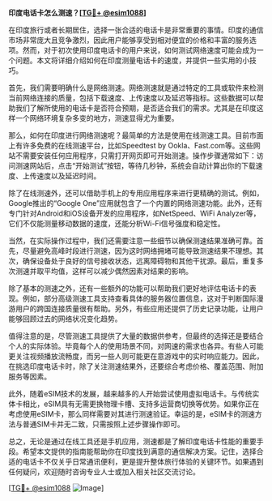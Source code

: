 **印度电话卡怎么测速？[[TG💪+ @esim1088](https://t.me/s/esim1088)]**

在印度旅行或者长期居住，选择一张合适的电话卡是非常重要的事情。印度的通信市场非常庞大且竞争激烈，因此用户能够享受到相对便宜的价格和丰富的服务选项。然而，对于初次使用印度电话卡的用户来说，如何测试网络速度可能会成为一个问题。本文将详细介绍如何在印度测量电话卡的速度，并提供一些实用的小技巧。

首先，我们需要明确什么是网络测速。网络测速就是通过特定的工具或软件来检测当前网络连接的质量，包括下载速度、上传速度以及延迟等指标。这些数据可以帮助我们了解所使用的电话卡是否符合预期，是否适合我们的需求。尤其是在印度这样一个网络环境复杂多变的地方，测速显得尤为重要。

那么，如何在印度进行网络测速呢？最简单的方法是使用在线测速工具。目前市面上有许多免费的在线测速平台，比如Speedtest by Ookla、Fast.com等。这些网站不需要安装任何应用程序，只需打开网页即可开始测速。操作步骤通常如下：访问测速网站后，点击“开始测试”按钮，等待几秒钟，系统会自动计算出你的下载速度、上传速度以及延迟时间。

除了在线测速外，还可以借助手机上的专用应用程序来进行更精确的测试。例如，Google推出的“Google One”应用就包含了一个内置的网络测速功能。此外，还有专门针对Android和iOS设备开发的应用程序，如NetSpeed、WiFi Analyzer等，它们不仅能测量移动数据的速度，还能分析Wi-Fi信号强度和稳定性。

当然，在实际操作过程中，我们还需要注意一些细节以确保测速结果准确可靠。首先，尽量避免高峰时段进行测速，因为这时网络拥堵可能导致测速结果不理想。其次，确保设备处于良好的信号接收状态，远离障碍物和其他干扰源。最后，重复多次测速并取平均值，这样可以减少偶然因素对结果的影响。

除了基本的测速之外，还有一些额外的功能可以帮助我们更好地评估电话卡的表现。例如，部分高级测速工具支持查看具体的服务器位置信息，这对于判断国际漫游用户的跨国连接质量很有帮助。另外，有些应用还提供了历史记录功能，让用户能够回顾过去的网络状况变化趋势。

值得注意的是，尽管测速工具提供了大量的数据供参考，但最终的选择还是要结合个人的实际体验。毕竟每个人的使用场景不同，对网速的需求也各异。有些人可能更关注视频播放流畅度，而另一些人则可能更在意游戏中的实时响应能力。因此，在挑选印度电话卡时，除了关注测速结果外，还要综合考虑价格、覆盖范围、附加服务等因素。

此外，随着eSIM技术的发展，越来越多的人开始尝试使用虚拟电话卡。与传统实体卡相比，eSIM具有无需更换物理卡槽、支持多运营商切换等优势。如果你正在考虑使用eSIM卡，那么同样需要对其进行测速验证。幸运的是，eSIM卡的测速方法与普通SIM卡并无二致，只需按照上述步骤操作即可。

总之，无论是通过在线工具还是手机应用，测速都是了解印度电话卡性能的重要手段。希望本文提供的指南能帮助你在印度找到满意的通信解决方案。记住，选择合适的电话卡不仅关乎日常通讯便利，更是提升整体旅行体验的关键环节。如果遇到任何疑问，欢迎随时咨询专业人士或加入相关社区交流讨论。

[[TG💪+ @esim1088](https://t.me/s/esim1088) ![Image](https://i.postimg.cc/4NQfJmqS/Snipaste-2025-05-13-00-14-12.png)]